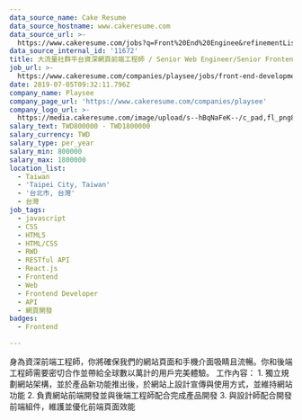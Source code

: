 ```yaml
---
data_source_name: Cake Resume
data_source_hostname: www.cakeresume.com
data_source_url: >-
  https://www.cakeresume.com/jobs?q=Front%20End%20Enginee&refinementList[lang_name][0]=E[…]tech_front-end-development&range[salary_range][min]=1000000
data_source_internal_id: '11672'
title: 大流量社群平台資深網頁前端工程師 / Senior Web Engineer/Senior Frontend Engineer(React.js)
job_url: >-
  https://www.cakeresume.com/companies/playsee/jobs/front-end-development-front-end-engineer
date: 2019-07-05T09:32:11.796Z
company_name: Playsee
company_page_url: 'https://www.cakeresume.com/companies/playsee'
company_logo_url: >-
  https://media.cakeresume.com/image/upload/s--hBqNaFeK--/c_pad,fl_png8,h_200,w_200/v1662550102/zu1cnzpjs3xxtuknddzi.png
salary_text: TWD800000 - TWD1800000
salary_currency: TWD
salary_type: per_year
salary_min: 800000
salary_max: 1800000
location_list:
  - Taiwan
  - 'Taipei City, Taiwan'
  - '台北市, 台灣'
  - 台灣
job_tags:
  - javascript
  - CSS
  - HTML5
  - HTML/CSS
  - RWD
  - RESTful API
  - React.js
  - Frontend
  - Web
  - Frontend Developer
  - API
  - 網頁開發
badges:
  - Frontend

---
```


身為資深前端工程師，你將確保我們的網站頁面和手機介面吸睛且流暢。你和後端工程師需要密切合作並帶給全球數以萬計的用戶完美體驗。 工作內容： 1. 獨立規劃網站架構，並於產品新功能推出後，於網站上設計宣傳與使用方式，並維持網站功能 2. 負責網站前端開發並與後端工程師配合完成產品開發 3. 與設計師配合開發前端組件，維護並優化前端頁面效能